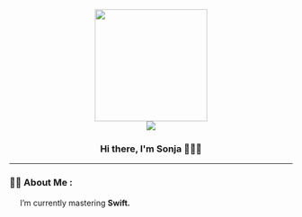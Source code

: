 <div id="header" align="center"><img src="https://media.giphy.com/media/paTz7UZbPfTZFRYnnB/giphy.gif" width="200"/></div>


<div align="center"><a href="https://www.linkedin.com/in/sonja-s%C5%82awek"><img src="https://img.shields.io/badge/LinkedIn-0077B5?style=for-the-badge&logo=linkedin&logoColor=white"/></a></div>

<div align="center"><img src="https://komarev.com/ghpvc/?username=sonjaslawek&style=flat-square&color=blue" alt=""/></div>

<div align="center"> 
  
### Hi there, I'm Sonja 👋🏼😄 </div>

---

### :woman_technologist: About Me :
<img src="https://user-images.githubusercontent.com/121167654/208907677-5933667b-c8bc-4c64-9344-ab32b8cffd9c.png" width="15"/> I’m currently mastering **Swift.** 


  

  



<!--
<div align="center">
<img src="https://github-readme-stats.vercel.app/api/top-langs/?username=sonjaslawek"/>
</div>
-->

<!--
**sonjaslawek/sonjaslawek** is a ✨ _special_ ✨ repository because its `README.md` (this file) appears on your GitHub profile.

Here are some ideas to get you started:

- 🔭 I’m currently working on ...
- 🌱 I’m currently learning ...
- 👯 I’m looking to collaborate on ...
- 🤔 I’m looking for help with ...
- 💬 Ask me about ...
- 📫 How to reach me: ...
- 😄 Pronouns: ...
- ⚡ Fun fact: ...
-->
